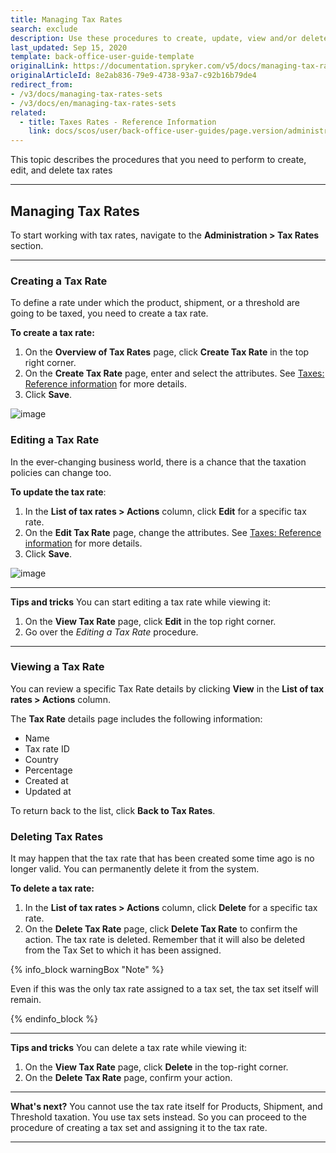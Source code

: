```yaml
---
title: Managing Tax Rates
search: exclude
description: Use these procedures to create, update, view and/or delete tax rates in the Back Office.
last_updated: Sep 15, 2020
template: back-office-user-guide-template
originalLink: https://documentation.spryker.com/v5/docs/managing-tax-rates-sets
originalArticleId: 8e2ab836-79e9-4738-93a7-c92b16b79de4
redirect_from:
- /v3/docs/managing-tax-rates-sets
- /v3/docs/en/managing-tax-rates-sets
related:
  - title: Taxes Rates - Reference Information
    link: docs/scos/user/back-office-user-guides/page.version/administration/tax-rates/references/tax-rates-reference-information.html
---
```


This topic describes the procedures that you need to perform to create, edit, and delete tax rates
***
## Managing Tax Rates
To start working with tax rates, navigate to the **Administration > Tax Rates** section.
***
### Creating a Tax Rate
To define a rate under which the product, shipment, or a threshold are going to be taxed, you need to create a tax rate.

**To create a tax rate:**
1. On the **Overview of Tax Rates** page, click **Create Tax Rate** in the top right corner.
2. On the **Create Tax Rate** page, enter and select the attributes. See [Taxes: Reference information](/docs/scos/user/back-office-user-guides/{{page.version}}/administration/tax-rates/references/tax-rates-reference-information.html) for more details.
3. Click **Save**.

![image](https://spryker.s3.eu-central-1.amazonaws.com/docs/User+Guides/Back+Office+User+Guides/Taxes/Managing+Tax+Rates/create-tax-rate.png)

### Editing a Tax Rate
In the ever-changing business world, there is a chance that the taxation policies can change too.

**To update the tax rate**:
1. In the **List of tax rates > Actions** column, click **Edit** for a specific tax rate.
2. On the **Edit Tax Rate** page, change the attributes. See [Taxes: Reference information](/docs/scos/user/back-office-user-guides/{{page.version}}/administration/tax-rates/references/tax-rates-reference-information.html) for more details.
3. Click **Save**.

![image](https://spryker.s3.eu-central-1.amazonaws.com/docs/User+Guides/Back+Office+User+Guides/Taxes/Managing+Tax+Rates/editing-tax-rate.png)
***
**Tips and tricks**
You can start editing a tax rate while viewing it:
1. On the **View Tax Rate** page, click **Edit** in the top right corner.
2. Go over the _Editing a Tax Rate_ procedure.
***

### Viewing a Tax Rate
You can review a specific Tax Rate details by clicking **View** in the **List of tax rates > Actions** column.

The **Tax Rate** details page includes the following information:
* Name
* Tax rate ID
* Country
* Percentage
* Created at
* Updated at

To return back to the list, click **Back to Tax Rates**.

### Deleting Tax Rates
It may happen that the tax rate that has been created some time ago is no longer valid.
You can permanently delete it from the system.

**To delete a tax rate:**
1. In the **List of tax rates > Actions** column, click **Delete** for a specific tax rate.
2. On the **Delete Tax Rate** page, click **Delete Tax Rate** to confirm the action.
The tax rate is deleted. Remember that it will also be deleted from the Tax Set to which it has been assigned.

{% info_block warningBox "Note" %}

Even if this was the only tax rate assigned to a tax set, the tax set itself will remain.

{% endinfo_block %}
***

**Tips and tricks**
You can delete a tax rate while viewing it:
1. On the **View Tax Rate** page, click **Delete** in the top-right corner.
2. On the **Delete Tax Rate** page, confirm your action.
***

**What's next?**
You cannot use the tax rate itself for Products, Shipment, and Threshold taxation. You use tax sets instead.
So you can proceed to the procedure of creating a tax set and assigning it to the tax rate.
***
